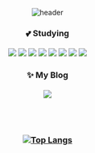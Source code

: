 <div align="center">
  
![header](https://capsule-render.vercel.app/api?type=slice&color=auto&height=120&section=header&text=Std-Seo&fontSize=40)


<h3>💕 Studying <br><br>
<img src="https://img.shields.io/badge/HTML5-E34F26?style=flat-square&logo=HTML5&logoColor=white"/>
<img src="https://img.shields.io/badge/CSS3-1572B6?style=flat-square&logo=CSS3&logoColor=white"/>
<img src="https://img.shields.io/badge/JavaScript-F7DF1E?style=flat-square&logo=JavaScript&logoColor=black"/>
<img src="https://img.shields.io/badge/Python-3776AB?style=flat-square&logo=Python&logoColor=white"/>
<img src="https://img.shields.io/badge/Unity-FFFFFF?style=flat-square&logo=Unity&logoColor=black"/>
<img src="https://img.shields.io/badge/Oracle DB-F80000?style=flat-square&logo=Oracle&logoColor=white"/>
<img src="https://img.shields.io/badge/Java-black?style=flat-square&logo=none&logoColor=white"/>
<img src="https://img.shields.io/badge/JavaFX-white?style=flat-square&logo=none&logoColor=black"/></h3>

<h3>✨ My Blog <br><br>
<a href="https://half-harp.tistory.com/"><img src="https://img.shields.io/badge/Tistory-000000?style=flat-square&logo=Tistory&logoColor=white"/></a>
                                                                                                                                             
<br><br>
  
[![Top Langs](https://github-readme-stats.vercel.app/api/top-langs/?username=Std-Seo)](https://github.com/Std-Seo/github-readme-stats)

</div>
